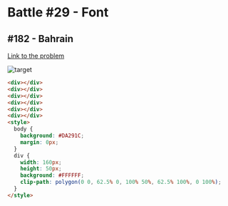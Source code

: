# Battle #29 - Font

## #182 - Bahrain

[Link to the problem](https://cssbattle.dev/play/182)

![target](https://cssbattle.dev/targets/182.png)

```html
<div></div>
<div></div>
<div></div>
<div></div>
<div></div>
<div></div>
<style>
  body {
    background: #DA291C;
    margin: 0px;
  }
  div {
    width: 160px;
    height: 50px;
    background: #FFFFFF;
    clip-path: polygon(0 0, 62.5% 0, 100% 50%, 62.5% 100%, 0 100%);
  }
</style>
```
